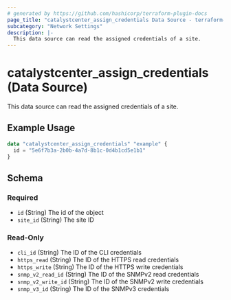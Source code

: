 ```yaml
---
# generated by https://github.com/hashicorp/terraform-plugin-docs
page_title: "catalystcenter_assign_credentials Data Source - terraform-provider-catalystcenter"
subcategory: "Network Settings"
description: |-
  This data source can read the assigned credentials of a site.
---
```


# catalystcenter_assign_credentials (Data Source)

This data source can read the assigned credentials of a site.

## Example Usage

```terraform
data "catalystcenter_assign_credentials" "example" {
  id = "5e6f7b3a-2b0b-4a7d-8b1c-0d4b1cd5e1b1"
}
```

<!-- schema generated by tfplugindocs -->
## Schema

### Required

- `id` (String) The id of the object
- `site_id` (String) The site ID

### Read-Only

- `cli_id` (String) The ID of the CLI credentials
- `https_read` (String) The ID of the HTTPS read credentials
- `https_write` (String) The ID of the HTTPS write credentials
- `snmp_v2_read_id` (String) The ID of the SNMPv2 read credentials
- `snmp_v2_write_id` (String) The ID of the SNMPv2 write credentials
- `snmp_v3_id` (String) The ID of the SNMPv3 credentials
